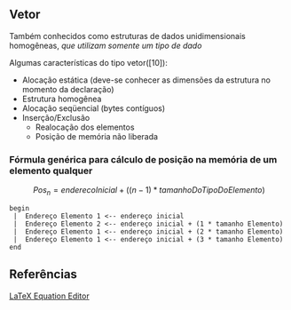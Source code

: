 
## Vetor

Também conhecidos como estruturas de dados unidimensionais homogêneas, *que utilizam somente um tipo de dado*

Algumas características do tipo vetor([10]):

* Alocação estática (deve-se conhecer as dimensões da estrutura no momento da declaração)
* Estrutura homogênea
* Alocação seqüencial (bytes contíguos)
* Inserção/Exclusão
	+ Realocação dos elementos
	+ Posição de memória não liberada


### Fórmula genérica para cálculo de posição na memória de um elemento qualquer

$${Pos_n= enderecoInicial + ( (n - 1) * tamanhoDoTipoDoElemento) }$$

```
begin
 |	Endereço Elemento 1 <-- endereço inicial 
 |	Endereço Elemento 2 <-- endereço inicial + (1 * tamanho Elemento)
 |	Endereço Elemento 1 <-- endereço inicial + (2 * tamanho Elemento)
 |	Endereço Elemento 1 <-- endereço inicial + (3 * tamanho Elemento)
end
```


## Referências
[LaTeX Equation Editor](https://www.codecogs.com/latex/eqneditor.php)
